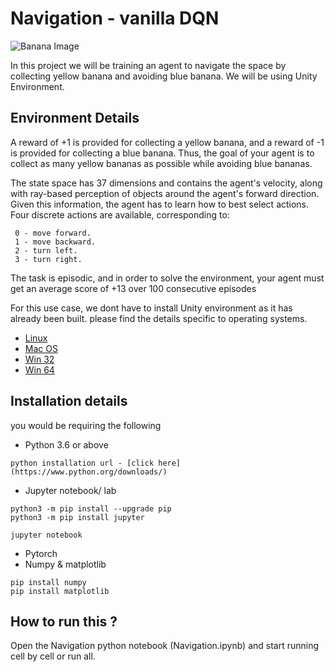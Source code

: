 # Navigation - vanilla DQN

![Banana Image](https://camo.githubusercontent.com/b3ba13bafd8458e8c4fad71d8a06cb439821f8c1/68747470733a2f2f73332e616d617a6f6e6177732e636f6d2f766964656f2e756461636974792d646174612e636f6d2f746f706865722f323031382f4a756e652f35623161623462305f62616e616e612f62616e616e612e676966)

In this project we will be training an agent to navigate the space by collecting yellow banana and avoiding blue banana. We will be using Unity Environment.

## Environment Details
A reward of +1 is provided for collecting a yellow banana, and a reward of -1 is provided for collecting a blue banana. Thus, the goal of your agent is to collect as many yellow bananas as possible while avoiding blue bananas.

The state space has 37 dimensions and contains the agent's velocity, along with ray-based perception of objects around the agent's forward direction. Given this information, the agent has to learn how to best select actions. Four discrete actions are available, corresponding to:

     0 - move forward.
     1 - move backward.
     2 - turn left.
     3 - turn right.
     
The task is episodic, and in order to solve the environment, your agent must get an average score of +13 over 100 consecutive episodes

For this use case, we dont have to install Unity environment as it has already been built. please find the details specific to operating systems.

*    [Linux](https://s3-us-west-1.amazonaws.com/udacity-drlnd/P1/Banana/Banana_Linux.zip)
*    [Mac OS](https://s3-us-west-1.amazonaws.com/udacity-drlnd/P1/Banana/Banana.app.zip)
*    [Win 32](https://s3-us-west-1.amazonaws.com/udacity-drlnd/P1/Banana/Banana_Windows_x86.zip)
*    [Win 64](https://s3-us-west-1.amazonaws.com/udacity-drlnd/P1/Banana/Banana_Windows_x86_64.zip)

## Installation details
you would be requiring the following
*    Python 3.6 or above
          
    python installation url - [click here](https://www.python.org/downloads/)
    
*    Jupyter notebook/ lab

    python3 -m pip install --upgrade pip
    python3 -m pip install jupyter
    
    jupyter notebook
    
*    Pytorch
*    Numpy & matplotlib
     
    pip install numpy
    pip install matplotlib
     

## How to run this ?
Open the Navigation python notebook (Navigation.ipynb) and start running cell by cell or run all.
